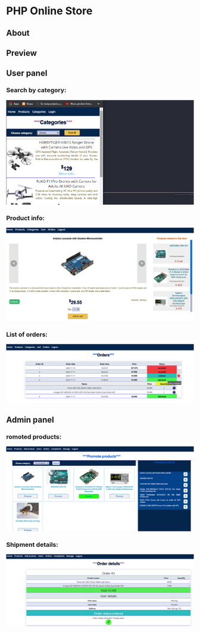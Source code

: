 # PHP Online Store

## About
 


## Preview

## User panel

### Search by category:
![](screenshots/categ.png)

### Product info:
![](screenshots/info2.png)

### List of orders:
![](screenshots/orders.png)

## Admin panel

### romoted products:
![](screenshots/promoted.png) 

### Shipment details:
![](screenshots/orderdetails.png)  

